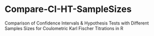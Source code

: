 # Compare-CI-HT-SampleSizes
Comparison of Confidence Intervals &amp; Hypothesis Tests with Different Samples Sizes for Coulometric Karl Fischer Titrations in R
